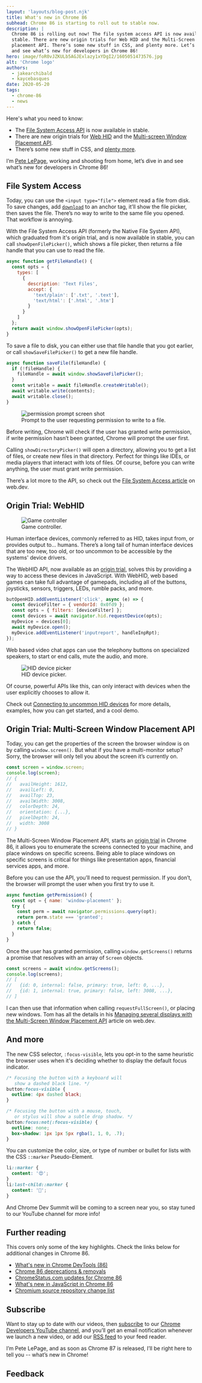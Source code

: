 ```yaml
---
layout: 'layouts/blog-post.njk'
title: What's new in Chrome 86
subhead: Chrome 86 is starting to roll out to stable now.
description: |
  Chrome 86 is rolling out now! The file system access API is now available in
  stable. There are new origin trials for Web HID and the Multi-Screen Window
  placement API. There’s some new stuff in CSS, and plenty more. Let’s dive in
  and see what’s new for developers in Chrome 86!
hero: image/foR0vJZKULb5AGJExlazy1xYDgI2/1605051473576.jpg
alt: 'Chrome logo'
authors:
  - jakearchibald
  - kaycebasques
date: 2020-05-20
tags:
  - chrome-86
  - news
---
```


<!-- TODO: Add support for named anchors -->
<!-- TODO: Video embed -->
<!-- TODO: Add support for floated images -->
<!-- TODO: Was this page helpful widget -->

Here's what you need to know:

* The [File System Access API](#fs-access) is now available in stable.
* There are new origin trials for [Web HID](#web-hid) and the
  [Multi-screen Window Placement API](#win-place).
* There’s some new stuff in CSS, and [plenty more](#more).

I’m [Pete LePage](https://twitter.com/petele), working and shooting from home,
let’s dive in and see what’s new for developers in Chrome 86!

## File System Access

Today, you can use the `<input type="file">` element read a file from disk.
To save changes, add [`download`][a-download] to an anchor tag, it’ll show the
file picker, then saves the file. There’s no way to write to the same file
you opened. That workflow is annoying.

With the File System Access API (formerly the Native File System API), which
graduated from it's origin trial, and is now available in stable, you
can call `showOpenFilePicker()`, which shows a file picker, then returns a
file handle that you can use to read the file.

```js
async function getFileHandle() {
  const opts = {
    types: [
      {
        description: 'Text Files',
        accept: {
          'text/plain': ['.txt', '.text'],
          'text/html': ['.html', '.htm']
        }
      }
    ]
  };
  return await window.showOpenFilePicker(opts);
}
```

To save a file to disk, you can either use that file handle that you got
earlier, or call `showSaveFilePicker()` to get a new file handle.

```js
async function saveFile(fileHandle) {
  if (!fileHandle) {
    fileHandle = await window.showSaveFilePicker();
  }
  const writable = await fileHandle.createWritable();
  await writable.write(contents);
  await writable.close();
}
```

<figure class="attempt-right">
  <img src="/web/updates/images/2020/10/fs-save-permission-crop.jpg"
    alt="permission prompt screen shot">
  <figcaption>
    Prompt to the user requesting permission to write to a file.
  </figcaption>
</figure>

Before writing, Chrome will check if the user has granted write permission,
if write permission hasn’t been granted, Chrome will prompt the user first.

Calling `showDirectoryPicker()` will open a directory, allowing you to get a
list of files, or create new files in that directory. Perfect for things like
IDEs, or media players that interact with lots of files. Of course, before
you can write anything, the user must grant write permission.

There’s a lot more to the API, so check out the
[File System Access article][fs-article] on web.dev.

## Origin Trial: WebHID

<figure class="attempt-right">
  <img src="/web/updates/images/2020/10/game-controller.jpg"
    alt="Game controller">
  <figcaption>
    Game controller.
  </figcaption>
</figure>

Human interface devices, commonly referred to as HID, takes input from, or
provides output to... humans. There’s a long tail of human interface devices
that are too new, too old, or too uncommon to be accessible by the systems'
device drivers.

The WebHID API, now available as an [origin trial][ot-hid], solves this by providing
a way to access these devices in JavaScript. With WebHID, web based games can
take full advantage of gamepads, including all of the buttons, joysticks,
sensors, triggers, LEDs, rumble packs, and more.

```js
butOpenHID.addEventListener('click', async (e) => {
  const deviceFilter = { vendorId: 0x0fd9 };
  const opts = { filters: [deviceFilter] };
  const devices = await navigator.hid.requestDevice(opts);
  myDevice = devices[0];
  await myDevice.open();
  myDevice.addEventListener('inputreport', handleInpRpt);
});
```

Web based video chat apps can use the telephony buttons on specialized
speakers, to start or end calls,  mute the audio, and more.

<figure class="attempt-right">
  <img src="/web/updates/images/2020/10/webhid-prompt.jpg"
    alt="HID device picker">
  <figcaption>
    HID device picker.
  </figcaption>
</figure>

Of course, powerful APIs like this, can only interact with devices when the
user explicitly chooses to allow it.

Check out [Connecting to uncommon HID devices](https://web.dev/hid/)
for more details, examples, how you can get started, and a cool demo.

## Origin Trial: Multi-Screen Window Placement API

Today, you can get the properties of the screen the browser window is on by
calling `window.screen()`. But what if you have a multi-monitor setup? Sorry,
the browser will only tell you about the screen it’s currently on.

```js
const screen = window.screen;
console.log(screen);
// {
//   availHeight: 1612,
//   availLeft: 0,
//   availTop: 23,
//   availWidth: 3008,
//   colorDepth: 24,
//   orientation: {...},
//   pixelDepth: 24,
//   width: 3008
// }
```

The Multi-Screen Window Placement API, starts an [origin trial][ot-wplace] in
Chrome 86, it allows you to enumerate the screens connected to your machine,
and place windows on specific screens. Being able to place windows on specific
screens is critical for things like presentation apps, financial services apps,
and more.

Before you can use the API, you’ll need to request permission. If you don’t,
the browser will prompt the user when you first try to use it.

```js
async function getPermission() {
  const opt = { name: 'window-placement' };
  try {
    const perm = await navigator.permissions.query(opt);
    return perm.state === 'granted';
  } catch {
    return false;
  }
}
```

Once the user has granted permission, calling `window.getScreens()` returns a
promise that resolves with an array of `Screen` objects.

```js
const screens = await window.getScreens();
console.log(screens);
// [
//   {id: 0, internal: false, primary: true, left: 0, ...},
//   {id: 1, internal: true, primary: false, left: 3008, ...},
// ]
```

I can then use that information when calling `requestFullScreen()`, or placing
new windows. Tom has all the details in his
[Managing several displays with the Multi-Screen Window Placement API][wd-window]
article on web.dev.

## And more

The new CSS selector, `:focus-visible`, lets you opt-in to the same heuristic
the browser uses when it's deciding whether to display the default focus
indicator.

```css
/* Focusing the button with a keyboard will
   show a dashed black line. */
button:focus-visible {
  outline: 4px dashed black;
}

/* Focusing the button with a mouse, touch,
   or stylus will show a subtle drop shadow. */
button:focus:not(:focus-visible) {
  outline: none;
  box-shadow: 1px 1px 5px rgba(1, 1, 0, .7);
}
```

You can customize the color, size, or type of number or bullet for lists with
the CSS `::marker` Pseudo-Element.

```css
li::marker {
  content: '😍';
}
li:last-child::marker {
  content: '🤯';
}
```

And Chrome Dev Summit will be coming to a screen near you, so stay tuned to
our YouTube channel for more info!

## Further reading

This covers only some of the key highlights. Check the links below for
additional changes in Chrome 86.

* [What's new in Chrome DevTools (86)](/web/updates/2020/06/devtools)
* [Chrome 86 deprecations & removals](/web/updates/2020/09/chrome-86-deps-rems)
* [ChromeStatus.com updates for Chrome 86](https://www.chromestatus.com/features#milestone%3D86)
* [What's new in JavaScript in Chrome 86](https://v8.dev/blog/v8-release-86)
* [Chromium source repository change list](https://chromium.googlesource.com/chromium/src/+log/85.0.4183.85..86.0.4240.75)

## Subscribe

Want to stay up to date with our videos, then [subscribe](https://goo.gl/6FP1a5)
to our [Chrome Developers YouTube channel](https://www.youtube.com/user/ChromeDevelopers/),
and you’ll get an email notification whenever we launch a new video, or add our
[RSS feed](/web/shows/rss.xml) to your feed reader.

I’m Pete LePage, and as soon as Chrome 87 is released, I’ll be right here to
tell you -- what’s new in Chrome!

## Feedback

[a-download]: https://developer.mozilla.org/en-US/docs/Web/API/HTMLAnchorElement/download
[fs-article]: https://web.dev/file-system-access/
[wd-window]: https://web.dev/multi-screen-window-placement/
[ot-hid]: https://developers.chrome.com/origintrials/#/view_trial/1074108511127863297
[ot-wplace]: https://developers.chrome.com/origintrials/#/view_trial/1411878483180650497